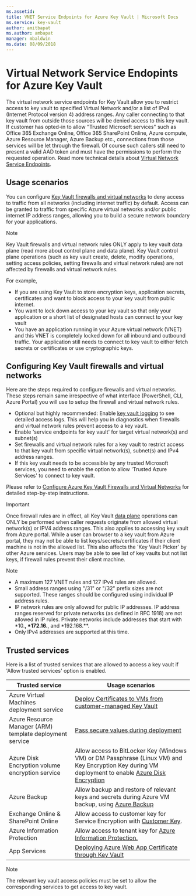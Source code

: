 ```yaml
---
ms.assetid: 
title: VNET Service Endpoints for Azure Key Vault | Microsoft Docs
ms.service: key-vault
author: amitbapat
ms.author: ambapat
manager: mbaldwin
ms.date: 08/09/2018
---
```

# Virtual Network Service Endopints for Azure Key Vault

The virtual network service endpoints for Key Vault allow you to restrict access to key vault to specified Virtual Network and/or a list of IPv4 (Internet Protocol version 4) address ranges. Any caller connecting to that key vault from outside those sources will be denied access to this key vault. If customer has opted-in to allow "Trusted Microsoft services" such as Office 365 Exchange Online, Office 365 SharePoint Online, Azure compute, Azure Resource Manager, Azure Backup etc., connections from those services will be let through the firewall. Of course such callers still need to present a valid AAD token and must have the permissions to perform the requested operation. Read more technical details about [Virtual Network Service Endpoints](../virtual-network/virtual-network-service-endpoints-overview.md).

## Usage scenarios

You can configure [Key Vault firewalls and virtual networks](key-vault-network-security.md) to deny access to traffic from all networks (including internet traffic) by default. Access can be granted to traffic from specific Azure virtual networks and/or public internet IP address ranges, allowing you to build a secure network boundary for your applications. 

> [!NOTE]
> Key Vault firewalls and virtual network rules ONLY apply to key vault data plane (read more about control plane and data plane). Key Vault control plane operations (such as key vault create, delete, modify operations, setting access policies, setting firewalls and virtual network rules) are not affected by firewalls and virtual network rules.

For example, 
* If you are using Key Vault to store encryption keys, application secrets, certificates and want to block access to your key vault from public internet.
* You want to lock down access to your key vault so that only your application or a short list of designated hosts can connect to your key vault
* You have an application running in your Azure virtual network (VNET) and this VNET is completely locked down for all inbound and outbound traffic. Your application still needs to connect to key vault to either fetch secrets or certificates or use cryptographic keys.

## Configuring Key Vault firewalls and virtual networks

Here are the steps required to configure firewalls and virtual networks. These steps remain same irrespective of what interface (PowerShell, CLI, Azure Portal) you will use to setup the firewall and virtual network rules.
* Optional but highly recommended: Enable [key vault logging](key-vault-logging.md) to see detailed access logs. This will help you in diagnostics when firewalls and virtual network rules prevent access to a key vault.
* Enable 'service endpoints for key vault' for target virtual network(s) and subnet(s)
* Set firewalls and virtual network rules for a key vault to restrict access to that key vault from specific virtual network(s), subnet(s) and IPv4 address ranges.
* If this key vault needs to be accessible by any trusted Microsoft services, you need to enable the option to allow 'Trusted Azure Services' to connect to key vault.

Please refer to [Configure Azure Key Vault Firewalls and Virtual Networks](key-vault-network-security.md) for detailed step-by-step instructions.

> [!IMPORTANT]
> Once firewall rules are in effect, all Key Vault [data plane](../key-vault/key-vault-secure-your-key-vault.md#data-plane-access-control) operations can ONLY be performed when caller  requests originate from allowed virtual network(s) or IPV4 address ranges. This also applies to accessing key vault from Azure portal. While a user can browser to a key vault from Azure portal, they may not be able to list keys/secrets/certificates if their client machine is not in the allowed list. This also affects the 'Key Vault Picker' by other Azure services. Users may be able to see list of key vaults but not list keys, if firewall rules prevent their client machine.


> [!NOTE]
> * A maximum 127 VNET rules and 127 IPv4 rules are allowed. 
> * Small address ranges using "/31" or "/32" prefix sizes are not supported. These ranges should be configured using individual IP address rules.
> * IP network rules are only allowed for public IP addresses. IP address ranges reserved for private networks (as defined in RFC 1918) are not allowed in IP rules. Private networks include addresses that start with *10.**, *172.16.**, and *192.168.**. 
> * Only IPv4 addresses are supported at this time.

## Trusted services
Here is a list of trusted services that are allowed to access a key vault if 'Allow trusted services' option is enabled.

|Trusted service|Usage scenarios|
| --- | --- |
|Azure Virtual Machines deployment service|[Deploy Certificates to VMs from customer-managed Key Vault](https://blogs.technet.microsoft.com/kv/2016/09/14/updated-deploy-certificates-to-vms-from-customer-managed-key-vault/)|
|Azure Resource Manager (ARM) template deployment service|[Pass secure values during deployment](../azure-resource-manager/resource-manager-keyvault-parameter.md)|
|Azure Disk Encryption volume encryption service|Allow access to BitLocker Key (Windows VM) or DM Passphrase (Linux VM) and Key Encryption Key during VM deployment to enable [Azure Disk Encryption](../security/azure-security-disk-encryption.md)|
|Azure Backup|Allow backup and restore of relevant keys and secrets during Azure VM backup, using [Azure Backup](../backup/backup-introduction-to-azure-backup.md)|
|Exchange Online & SharePoint Online|Allow access to customer key for Service Encryption with [Customer Key](https://support.office.com/en-us/article/Controlling-your-data-in-Office-365-using-Customer-Key-f2cd475a-e592-46cf-80a3-1bfb0fa17697).|
|Azure Information Protection|Allow access to tenant key for [Azure Information Protection.](../information-protection/what-is-information-protection/)|
|App Services|[Deploying Azure Web App Certificate through Key Vault](https://blogs.msdn.microsoft.com/appserviceteam/2016/05/24/deploying-azure-web-app-certificate-through-key-vault/)|


> [!NOTE]
> The relevant key vault access policies must be set to allow the corresponding services to get access to key vault.

